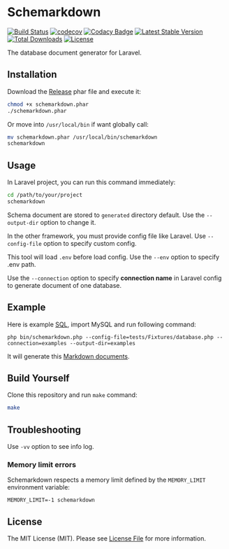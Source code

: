 # Schemarkdown

[![Build Status](https://travis-ci.com/MilesChou/schemarkdown.svg?branch=master)](https://travis-ci.com/MilesChou/schemarkdown)
[![codecov](https://codecov.io/gh/MilesChou/schemarkdown/branch/master/graph/badge.svg)](https://codecov.io/gh/MilesChou/schemarkdown)
[![Codacy Badge](https://api.codacy.com/project/badge/Grade/8e858d7ebc494a7db0f3c9a92f40a72e)](https://www.codacy.com/manual/MilesChou/schemarkdown)
[![Latest Stable Version](https://poser.pugx.org/MilesChou/schemarkdown/v/stable)](https://packagist.org/packages/MilesChou/schemarkdown)
[![Total Downloads](https://poser.pugx.org/MilesChou/schemarkdown/d/total.svg)](https://packagist.org/packages/MilesChou/schemarkdown)
[![License](https://poser.pugx.org/MilesChou/schemarkdown/license)](https://packagist.org/packages/MilesChou/schemarkdown)

The database document generator for Laravel.

## Installation

Download the [Release](https://github.com/MilesChou/schemarkdown/releases) phar file and execute it:

```bash
chmod +x schemarkdown.phar
./schemarkdown.phar
```

Or move into `/usr/local/bin` if want globally call:

```bash
mv schemarkdown.phar /usr/local/bin/schemarkdown
schemarkdown
```

## Usage

In Laravel project, you can run this command immediately:

```bash
cd /path/to/your/project
schemarkdown
```

Schema document are stored to `generated` directory default. Use the `--output-dir` option to change it.

In the other framework, you must provide config file like Laravel. Use `--config-file` option to specify custom config.

This tool will load `.env` before load config. Use the `--env` option to specify .env path. 

Use the `--connection` option to specify **connection name** in Laravel config to generate document of one database.

## Example

Here is example [SQL](/examples/examples.sql), import MySQL and run following command:

```
php bin/schemarkdown.php --config-file=tests/Fixtures/database.php --connection=examples --output-dir=examples
```

It will generate this [Markdown documents](/examples).

## Build Yourself

Clone this repository and run `make` command:

```bash
make
```

## Troubleshooting

Use `-vv` option to see info log.

### Memory limit errors

Schemarkdown respects a memory limit defined by the `MEMORY_LIMIT` environment variable:

```
MEMORY_LIMIT=-1 schemarkdown
```

## License

The MIT License (MIT). Please see [License File](LICENSE) for more information.
